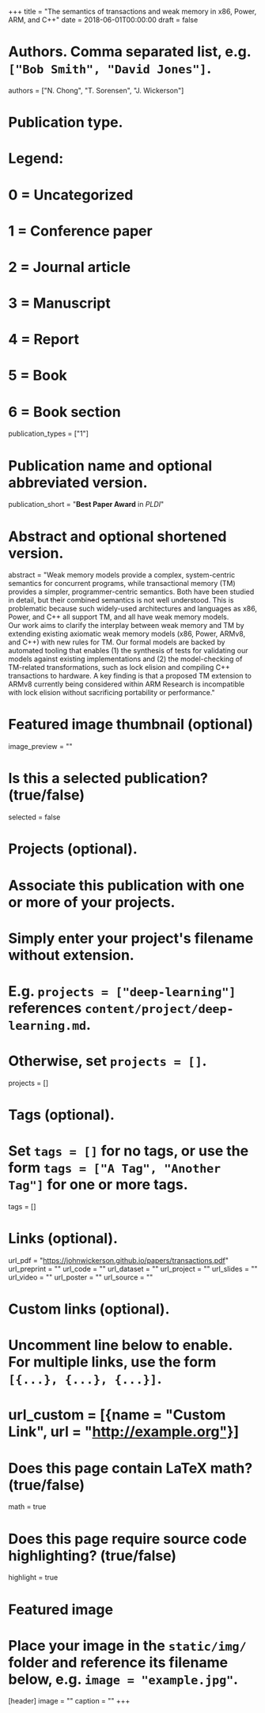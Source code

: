 +++
title = "The semantics of transactions and weak memory in x86, Power, ARM, and C++"
date = 2018-06-01T00:00:00
draft = false

# Authors. Comma separated list, e.g. `["Bob Smith", "David Jones"]`.
authors = ["N. Chong", "T. Sorensen", "J. Wickerson"]

# Publication type.
# Legend:
# 0 = Uncategorized
# 1 = Conference paper
# 2 = Journal article
# 3 = Manuscript
# 4 = Report
# 5 = Book
# 6 = Book section
publication_types = ["1"]

# Publication name and optional abbreviated version.
publication_short = "**Best Paper Award** in *PLDI*"

# Abstract and optional shortened version.
abstract = "Weak memory models provide a complex, system-centric semantics for concurrent programs, while transactional memory (TM) provides a simpler, programmer-centric semantics. Both have been studied in detail, but their combined semantics is not well understood. This is problematic because such widely-used architectures and languages as x86, Power, and C++ all support TM, and all have weak memory models. <br> Our work aims to clarify the interplay between weak memory and TM by extending existing axiomatic weak memory models (x86, Power, ARMv8, and C++) with new rules for TM. Our formal models are backed by automated tooling that enables (1) the synthesis of tests for validating our models against existing implementations and (2) the model-checking of TM-related transformations, such as lock elision and compiling C++ transactions to hardware. A key finding is that a proposed TM extension to ARMv8 currently being considered within ARM Research is incompatible with lock elision without sacrificing portability or performance."


# Featured image thumbnail (optional)
image_preview = ""

# Is this a selected publication? (true/false)
selected = false

# Projects (optional).
#   Associate this publication with one or more of your projects.
#   Simply enter your project's filename without extension.
#   E.g. `projects = ["deep-learning"]` references `content/project/deep-learning.md`.
#   Otherwise, set `projects = []`.
projects = []

# Tags (optional).
#   Set `tags = []` for no tags, or use the form `tags = ["A Tag", "Another Tag"]` for one or more tags.
tags = []

# Links (optional).
url_pdf = "https://johnwickerson.github.io/papers/transactions.pdf"
url_preprint = ""
url_code = ""
url_dataset = ""
url_project = ""
url_slides = ""
url_video = ""
url_poster = ""
url_source = ""

# Custom links (optional).
#   Uncomment line below to enable. For multiple links, use the form `[{...}, {...}, {...}]`.
# url_custom = [{name = "Custom Link", url = "http://example.org"}]

# Does this page contain LaTeX math? (true/false)
math = true

# Does this page require source code highlighting? (true/false)
highlight = true

# Featured image
# Place your image in the `static/img/` folder and reference its filename below, e.g. `image = "example.jpg"`.
[header]
image = ""
caption = ""
+++
